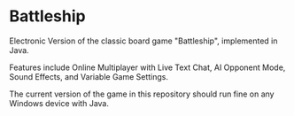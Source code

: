 # Battleship
Electronic Version of the classic board game "Battleship", implemented in Java.

Features include Online Multiplayer with Live Text Chat, AI Opponent Mode, Sound Effects, and Variable Game Settings.

The current version of the game in this repository should run fine on any Windows device with Java.
